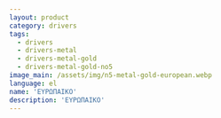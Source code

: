 ```yaml
---
layout: product
category: drivers
tags:
  - drivers
  - drivers-metal
  - drivers-metal-gold
  - drivers-metal-gold-no5
image_main: /assets/img/n5-metal-gold-european.webp
language: el
name: 'ΕΥΡΩΠΑΙΚΟ'
description: 'ΕΥΡΩΠΑΙΚΟ'
---
```

